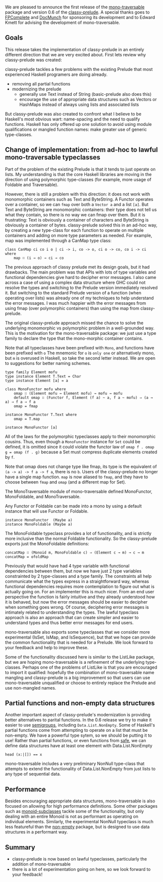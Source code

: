 We are pleased to announce the first release of the [mono-traversable](hackage.Haskell.org/package/mono-traversable) package and version 0.6 of the [classy-prelude](hackage.Haskell.org/package/classy-prelude). A special thanks goes to [FPComplete](www.fpcomplete.com) and [DocMunch](www.docmunch.com) for sponsoring its development and to Edward Kmett for advising the development of mono-traversable.

## Goals

This release takes the implementation of classy-prelude in an entirely different direction that we are very excited about.
First lets review why classy-prelude was created:

classy-prelude tackles a few problems with the existing Prelude that most experienced Haskell programers are doing already.

  * removing all partial functions
  * modernizing the prelude
    * generally use Text instead of String (basic-prelude also does this)
    * encourage the use of appropriate data structures such as Vectors or HashMaps instead of always using lists and associated lists

But classy-prelude was also created to confront what I believe to be Haskell's most obvious wart: name-spacing and the need to qualify functions.
Haskell has only offered up one solution to avoid using module qualifications or mangled function names: make greater use of generic type-classes.


## Change of implementation: from ad-hoc to lawful mono-traversable typeclasses

Part of the problem of the existing Prelude is that it tends to just operate on lists. My understanding is that the core Haskell libraries are moving in the direction of using polymorphic type-classes (for example, more usage of Foldable and Traversable).

However, there is still a problem with this direction: it does not work with monomorphic containers such as Text and ByteString. A Functor operates over a container, so we can `fmap` over both a `Vector a` and a list `[a]`. But Text and ByteString are monomorphic containers: their type does not tell us what they contain, so there is no way we can fmap over them. But it is frustrating: Text is obviously a container of characters and ByteString is obviously a container of bytes. classy-prelude solved this in an ad-hoc way, by creating a new type-class for each function to operate on multiple containers and adding on more type parameters as needed. For example, map was implemented through a CanMap type class:

```
class CanMap ci co i o | ci -> i, co -> o, ci o -> co, co i -> ci where
    map ∷ (i → o) → ci → co
```

The previous approach of classy prelude met its design goals, but it had drawbacks. The main problem was that APIs with lots of type variables and functional dependencies give hard to decipher error messages. I also came across a case of using a complex data structure where GHC could not resolve the types and switching to the Prelude version immediately resolved it. But switching to the standard Prelude version of a function (when operating over lists) was already one of my techniques to help understand the error messages. I was much happier with the error messages from using fmap (over polymorphic containers) than using the map from classy-prelude.

The original classy-prelude approach missed the chance to solve the underlying monomorphic vs polymorphic problem in a well-grounded way. This is the motivation for the mono-traversable package: we just use a type family to declare the type that the mono-morphic container contains.

Note that all typeclasses have been prefixed with `Mono`, and functions have
been prefixed with `o` The mnemonic for `o` is `only one` or alternatively
mono, but `m` is overused in Haskell, so take the second letter instead.
We are open to suggestions for better naming schemes.

```
type family Element mofu
type instance Element T.Text = Char                                                      
type instance Element [a] = a  

class MonoFunctor mofu where
    omap ∷ (Element mofu → Element mofu) → mofu → mofu
    default omap ∷ (Functor f, Element (f a) ~ a, f a ~ mofu) ⇒ (a → a) → f a → f a 
    omap = fmap

instance MonoFunctor T.Text where
    omap = T.map

instance MonoFunctor [a]
```

All of the laws for the polymorphic typeclasses apply to their monomorphic
cousins. Thus, even though a `MonoFunctor` instance for `Set` could
be defined, it is omitted since it could violate the functor
law of `omap f . omap g = omap (f . g)` because a Set must compress duplicate elements created by `f`.

Note that omap does not change type like fmap, its type is the equivalent of `(a -> a) -> f a -> f a`, there is no `b`.  Users of the classy-prelude no longer have a single map function. `map` is now aliased to `fmap`, and they have to choose between `fmap` and `omap` (and a different map for Set).

The MonoTraversable module of mono-traversable defined MonoFunctor, MonoFoldable, and MonoTraversable.

Any Functor or Foldable can be made into a mono by using a default instance that will use Functor or Foldable.

```
instance MonoFunctor  (Maybe a)
instance MonoFoldable (Maybe a)
```

The MonoFoldable typeclass provides a lot of functionality, and is strictly more inclusive than the normal Foldable functionality. So the classy-prelude exports just the MonoFoldable definitions:

```
concatMap ∷ (Monoid m, MonoFoldable c) ⇒ (Element c → m) → c → m 
concatMap = ofoldMap
```

Previously that would have had 4 type variable with functional dependencies between them, but now we have just 2 type variables constrainted by 2 type-classes and a type family. The constraints all help communicate what the types express in a straightforward way, whereas functional dependencies requires more contemplation to figure out what is actually going on. For an implementer this is much nicer. From an end user perspective the function is fairly intuitive and they already understood how it is behaved, but now the error messages should be easier to decipher when something goes wrong. Of course, deciphering error messages is intimately related to understanding the types. The lawful typeclass approach is also an approach that can create simpler and easier to understand types and thus better error messages for end users.

mono-traversable also exports some typeclasses that we consider more experimental (IsSet, IsMap, and IsSequence), but that we hope can provide the common functionality that is needed for a Prelude. We look forward to your feedback and help to improve these.

Some of the functionality discussed here is similar to the ListLike package, but we are hoping mono-traversable is a refinement of the underlying type-classes. Perhaps one of the problems of ListLike is that you are encouraged to import it qualified: hopefully the combination of mono-traversable name mangling and classy-prelude is a big improvement so that users can use mono-traversable unqualified or choose to entirely replace the Prelude and use non-mangled names.


## Partial functions and non-empty data structures

Another important aspect of classy-prelude's modernization is providing better alternatives to parital functions. In the 0.6 release we try to make it easier to use [semigroups](hackage.haskell.org/package/semigroups), including `Data.List.NonEmpty`. Some of Haskell's partial functions come from attempting to operate on a list that must be non-empty. We have a powerful type sytem, so we should be putting it to use! Rather than partial functions, or even functions from [safe](hackage.Haskell.org/package/safe), we can define data structures have at least one element with Data.List.NonEmpty

```
head (x:|[]) == x
```

mono-traversable includes a very preliminary NonNull type-class that attempts to extend the functionality of Data.List.NonEmpty from just lists to any type of sequential data.


## Performance

Besides encouraging appropriate data structures, mono-traversable is also focused on allowing for high performance definitions. Some other packages such as [monoid-subclasses](http://hackage.haskell.org/package/monoid-subclasses) tackle some of the functionality, but only dealing with an entire Monoid is not as performant as operating on individual elements. Similarly, the experimental NonNull typeclass is much less featureful than the [non-empty](http://hackage.haskell.org/package/non-empty) package, but is designed to use data structures in a performant way.


## Summary

  * classy-prelude is now based on lawful typeclasses, particularly the addition of mono-traversable
  * there is a lot of experimentation going on here, so we look forward to your feedback!

